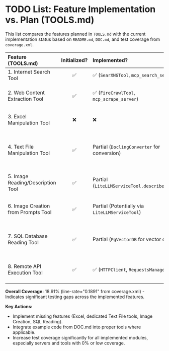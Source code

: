 # TODO List: Feature Implementation vs. Plan (TOOLS.md)

This list compares the features planned in `TOOLS.md` with the current implementation status based on `README.md`, `DOC.md`, and test coverage from `coverage.xml`.

| Feature (TOOLS.md)                 | Initialized? | Implemented?                                     | Tested? (Coverage File)             | Coverage % | Notes                                                                 |
| :--------------------------------- | :----------: | :----------------------------------------------- | :---------------------------------- | :--------: | :-------------------------------------------------------------------- |
| 1. Internet Search Tool            |      ✅      | ✅ (`SearXNGTool`, `mcp_search_server`)            | ✅ (`tools/search.py`)              |   22.68%   | `mcp_search_server.py` has 0% coverage. Needs tests.                  |
| 2. Web Content Extraction Tool     |      ✅      | ✅ (`FireCrawlTool`, `mcp_scrape_server`)          | ✅ (`tools/crawl.py`)               |   29.11%   | `mcp_scrape_server.py` has low coverage (9.47%). Needs more tests. `lxml` example exists but not integrated as a tool. |
| 3. Excel Manipulation Tool         |      ❌      | ❌                                               | ❌                                  |     -      | Feature not implemented. Examples (`openpyxl`, `pandas`) in DOC.md need integration. |
| 4. Text File Manipulation Tool     |      ✅      | Partial (`DoclingConverter` for conversion)      | ✅ (`tools/document.py`)            |     0%     | `DoclingConverter` needs tests. Basic read/write for specific formats (JSON, CSV, etc.) as described in TOOLS.md needs dedicated implementation and tests. |
| 5. Image Reading/Description Tool  |      ✅      | Partial (`LiteLLMServiceTool.describe_image`)            | ✅ (`tools/llm.py`)                 |   16.55%   | `LiteLLMServiceTool.describe_image` needs specific tests. Examples (`OpenCV`, `CLIP`) in DOC.md need integration or dedicated tools. |
| 6. Image Creation from Prompts Tool|      ✅      | Partial (Potentially via `LiteLLMServiceTool`)           | ✅ (`tools/llm.py`)                 |   16.55%   | Need explicit implementation and tests for image *creation*. DALL-E example in DOC.md needs integration or dedicated tool. |
| 7. SQL Database Reading Tool       |      ✅      | Partial (`PgVectorDB` for vector ops)            | ✅ (`tools/embedding.py`)           |   18.47%   | Need a general SQL reading tool as planned. Examples (`sqlite3`, `SQLAlchemy`) in DOC.md need integration or dedicated tool. `PgVectorDB` part has low coverage. |
| 8. Remote API Execution Tool       |      ✅      | ✅ (`HTTPClient`, `RequestsManager`)             | ✅ (`tools/http.py`)                |   18.44%   | Updated: Removed PUT/DELETE, added Gzip/JSON handling. Coverage still low. Needs more tests reflecting changes. |

**Overall Coverage:** 18.91% (line-rate="0.1891" from coverage.xml) - Indicates significant testing gaps across the implemented features.

**Key Actions:**
- Implement missing features (Excel, dedicated Text File tools, Image Creation, SQL Reading).
- Integrate example code from DOC.md into proper tools where applicable.
- Increase test coverage significantly for all implemented modules, especially servers and tools with 0% or low coverage.
